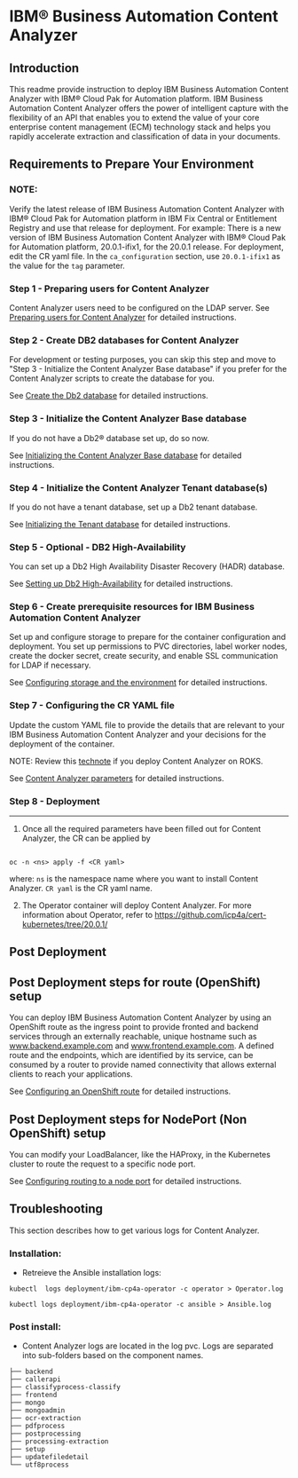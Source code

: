 # IBM® Business Automation Content Analyzer


## Introduction

This readme provide instruction to deploy IBM Business Automation Content Analyzer with IBM® Cloud Pak for Automation platform. IBM Business Automation Content Analyzer offers the power of intelligent capture with the flexibility of an API that enables you to extend the value of your core enterprise content management (ECM) technology stack and helps you rapidly accelerate extraction and classification of data in your documents.  


Requirements to Prepare Your Environment
------------

### NOTE:
Verify the latest release of IBM Business Automation Content Analyzer with IBM® Cloud Pak for Automation platform in IBM Fix Central or Entitlement Registry and use that release for deployment. 
For example:  There is a new version of IBM Business Automation Content Analyzer with IBM® Cloud Pak for Automation platform, 20.0.1-ifix1, for the 20.0.1 release. For deployment, edit the CR yaml file. In the `ca_configuration` section, use `20.0.1-ifix1` as the value for the `tag` parameter.

### Step 1 - Preparing users for Content Analyzer

Content Analyzer users need to be configured on the LDAP server. See [Preparing users for Content Analyzer](https://www.ibm.com/support/knowledgecenter/SSYHZ8_20.0.x/com.ibm.dba.install/op_topics/tsk_prepare_bacak8s_usergroups.html) for detailed instructions.

### Step 2 - Create DB2 databases for Content Analyzer

For development or testing purposes, you can skip this step and move to "Step 3 - Initialize the Content Analyzer Base database" if you prefer for the Content Analyzer scripts to create the database for you.

See [Create the Db2 database](https://www.ibm.com/support/knowledgecenter/SSYHZ8_20.0.x/com.ibm.dba.install/op_topics/tsk_prepare_bacak8s_createdb2.html) for detailed instructions.

### Step 3 - Initialize the Content Analyzer Base database

If you do not have a Db2® database set up, do so now. 

See [Initializing the Content Analyzer Base database](https://www.ibm.com/support/knowledgecenter/SSYHZ8_20.0.x/com.ibm.dba.install/op_topics/tsk_prepare_bacak8s_db.html) for detailed instructions.

### Step 4 - Initialize the Content Analyzer Tenant database(s)

If you do not have a tenant database, set up a Db2 tenant database. 

See [Initializing the Tenant database](https://www.ibm.com/support/knowledgecenter/SSYHZ8_20.0.x/com.ibm.dba.install/op_topics/tsk_prepare_bacak8s_dbtenant.html) for detailed instructions.

### Step 5 - Optional - DB2 High-Availability

You can set up a Db2 High Availability Disaster Recovery (HADR) database.

See [Setting up Db2 High-Availability](https://www.ibm.com/support/knowledgecenter/SSYHZ8_20.0.x/com.ibm.dba.install/op_topics/tsk_prepare_cadb2ha.html) for detailed instructions.

### Step 6 - Create prerequisite resources for IBM Business Automation Content Analyzer

Set up and configure storage to prepare for the container configuration and deployment. You set up permissions to PVC directories, label worker nodes, create the docker secret, create security, and enable SSL communication for LDAP if necessary.

See [Configuring storage and the environment](https://www.ibm.com/support/knowledgecenter/SSYHZ8_20.0.x/com.ibm.dba.install/op_topics/tsk_prepare_bacak8s_storage.html) for detailed instructions.

### Step 7 - Configuring the CR YAML file

Update the custom YAML file to provide the details that are relevant to your IBM Business Automation Content Analyzer and your decisions for the deployment of the container.

NOTE: Review this [technote](https://www.ibm.com/support/pages/node/6178437) if you deploy Content Analyzer on ROKS.


See [Content Analyzer parameters](https://www.ibm.com/support/knowledgecenter/SSYHZ8_20.0.x/com.ibm.dba.ref/k8s_topics/ref_k8sca_operparams.html) for detailed instructions.

### Step 8 - Deployment
-----------
1) Once all the required parameters have been filled out for Content Analyzer, the CR can be applied by 

```

oc -n <ns> apply -f <CR yaml>

```
where:
`ns` is the namespace name where you want to install Content Analyzer.
`CR yaml` is the CR yaml name. 

2) The Operator container will deploy Content Analyzer. For more information about Operator, refer to 
https://github.com/icp4a/cert-kubernetes/tree/20.0.1/


Post Deployment
--------------

## Post Deployment steps for route (OpenShift) setup

You can deploy IBM Business Automation Content Analyzer by using an OpenShift route as the ingress point to provide fronted and backend services through an externally reachable, unique hostname such as www.backend.example.com and www.frontend.example.com. A defined route and the endpoints, which are identified by its service, can be consumed by a router to provide named connectivity that allows external clients to reach your applications.   

See [Configuring an OpenShift route](https://www.ibm.com/support/knowledgecenter/SSYHZ8_20.0.x/com.ibm.dba.install/op_topics/tsk_postcadeploy_routeOS.html) for detailed instructions.

## Post Deployment steps for NodePort (Non OpenShift) setup

You can modify your LoadBalancer, like the HAProxy, in the Kubernetes cluster to route the request to a specific node port.

See [Configuring routing to a node port](https://www.ibm.com/support/knowledgecenter/SSYHZ8_20.0.x/com.ibm.dba.install/op_topics/tsk_postcadeploy_nodeport_NOS.html) for detailed instructions.

## Troubleshooting

This section describes how to get various logs for Content Analyzer.

### Installation:

- Retreieve the Ansible installation logs:

```
kubectl  logs deployment/ibm-cp4a-operator -c operator > Operator.log

kubectl logs deployment/ibm-cp4a-operator -c ansible > Ansible.log
``` 

### Post install:

- Content Analyzer logs are located in the log pvc. Logs are separated into sub-folders based on the component names. 

```
├── backend
├── callerapi
├── classifyprocess-classify
├── frontend
├── mongo
├── mongoadmin
├── ocr-extraction
├── pdfprocess
├── postprocessing
├── processing-extraction
├── setup
├── updatefiledetail
└── utf8process

```

